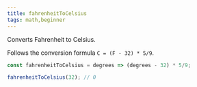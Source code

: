 ```yaml
---
title: fahrenheitToCelsius
tags: math,beginner
---
```


Converts Fahrenheit to Celsius.

Follows the conversion formula `C = (F - 32) * 5/9`.

```js
const fahrenheitToCelsius = degrees => (degrees - 32) * 5/9;
```

```js
fahrenheitToCelsius(32); // 0
```
